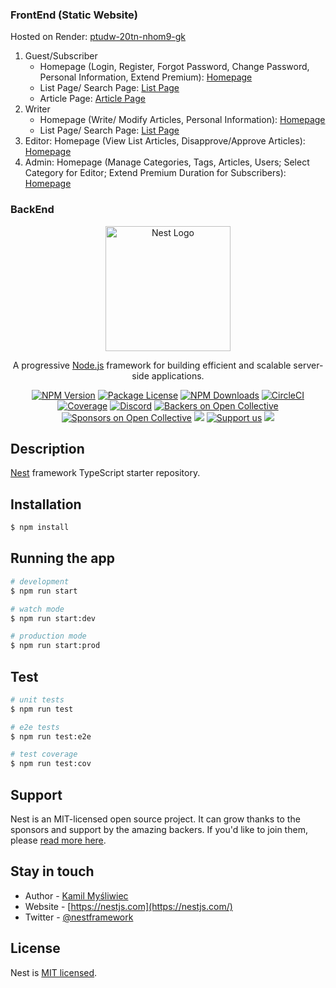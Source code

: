 ### FrontEnd (Static Website)

Hosted on Render: <a href="https://ptudw-20tn-nhom9-gk.onrender.com/">ptudw-20tn-nhom9-gk</a>

<ol>
  <li>Guest/Subscriber
    <ul>
      <li>Homepage (Login, Register, Forgot Password, Change Password, Personal Information, Extend Premium): <a href="https://ptudw-20tn-nhom9-gk.onrender.com/index.html" target="blank">Homepage</a></li>
      <li>List Page/ Search Page: <a href="https://ptudw-20tn-nhom9-gk.onrender.com/list.html" target="blank">List Page</a></li>
      <li>Article Page: <a href="https://ptudw-20tn-nhom9-gk.onrender.com/article.html" target="blank">Article Page</a></li>
    </ul>
  </li>
  <li>Writer
    <ul>
      <li>Homepage (Write/ Modify Articles, Personal Information): <a href="https://ptudw-20tn-nhom9-gk.onrender.com/reporter_index.html" target="blank">Homepage</a></li>
      <li>List Page/ Search Page: <a href="https://ptudw-20tn-nhom9-gk.onrender.com/reporter_list.html" target="blank">List Page</a></li>
    </ul>
  </li>
  <li>Editor: Homepage (View List Articles, Disapprove/Approve Articles): <a href="https://ptudw-20tn-nhom9-gk.onrender.com/editor/index.html" target="blank">Homepage</a>
  </li>
  <li>Admin: Homepage (Manage Categories, Tags, Articles, Users; Select Category for Editor; Extend Premium Duration for Subscribers): <a href="https://ptudw-20tn-nhom9-gk.onrender.com/admin/index.html" target="blank">Homepage</a>
  </li>
</ol>

### BackEnd

<p align="center">
  <a href="http://nestjs.com/" target="blank"><img src="https://nestjs.com/img/logo-small.svg" width="200" alt="Nest Logo" /></a>
</p>

[circleci-image]: https://img.shields.io/circleci/build/github/nestjs/nest/master?token=abc123def456
[circleci-url]: https://circleci.com/gh/nestjs/nest

  <p align="center">A progressive <a href="http://nodejs.org" target="_blank">Node.js</a> framework for building efficient and scalable server-side applications.</p>
    <p align="center">
<a href="https://www.npmjs.com/~nestjscore" target="_blank"><img src="https://img.shields.io/npm/v/@nestjs/core.svg" alt="NPM Version" /></a>
<a href="https://www.npmjs.com/~nestjscore" target="_blank"><img src="https://img.shields.io/npm/l/@nestjs/core.svg" alt="Package License" /></a>
<a href="https://www.npmjs.com/~nestjscore" target="_blank"><img src="https://img.shields.io/npm/dm/@nestjs/common.svg" alt="NPM Downloads" /></a>
<a href="https://circleci.com/gh/nestjs/nest" target="_blank"><img src="https://img.shields.io/circleci/build/github/nestjs/nest/master" alt="CircleCI" /></a>
<a href="https://coveralls.io/github/nestjs/nest?branch=master" target="_blank"><img src="https://coveralls.io/repos/github/nestjs/nest/badge.svg?branch=master#9" alt="Coverage" /></a>
<a href="https://discord.gg/G7Qnnhy" target="_blank"><img src="https://img.shields.io/badge/discord-online-brightgreen.svg" alt="Discord"/></a>
<a href="https://opencollective.com/nest#backer" target="_blank"><img src="https://opencollective.com/nest/backers/badge.svg" alt="Backers on Open Collective" /></a>
<a href="https://opencollective.com/nest#sponsor" target="_blank"><img src="https://opencollective.com/nest/sponsors/badge.svg" alt="Sponsors on Open Collective" /></a>
  <a href="https://paypal.me/kamilmysliwiec" target="_blank"><img src="https://img.shields.io/badge/Donate-PayPal-ff3f59.svg"/></a>
    <a href="https://opencollective.com/nest#sponsor"  target="_blank"><img src="https://img.shields.io/badge/Support%20us-Open%20Collective-41B883.svg" alt="Support us"></a>
  <a href="https://twitter.com/nestframework" target="_blank"><img src="https://img.shields.io/twitter/follow/nestframework.svg?style=social&label=Follow"></a>
</p>
  <!--[![Backers on Open Collective](https://opencollective.com/nest/backers/badge.svg)](https://opencollective.com/nest#backer)
  [![Sponsors on Open Collective](https://opencollective.com/nest/sponsors/badge.svg)](https://opencollective.com/nest#sponsor)-->

## Description

[Nest](https://github.com/nestjs/nest) framework TypeScript starter repository.

## Installation

```bash
$ npm install
```

## Running the app

```bash
# development
$ npm run start

# watch mode
$ npm run start:dev

# production mode
$ npm run start:prod
```

## Test

```bash
# unit tests
$ npm run test

# e2e tests
$ npm run test:e2e

# test coverage
$ npm run test:cov
```

## Support

Nest is an MIT-licensed open source project. It can grow thanks to the sponsors and support by the amazing backers. If you'd like to join them, please [read more here](https://docs.nestjs.com/support).

## Stay in touch

- Author - [Kamil Myśliwiec](https://kamilmysliwiec.com)
- Website - [https://nestjs.com](https://nestjs.com/)
- Twitter - [@nestframework](https://twitter.com/nestframework)

## License

Nest is [MIT licensed](LICENSE).
